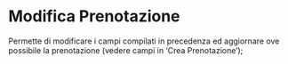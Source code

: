 # Modifica Prenotazione

Permette di modificare i campi compilati in precedenza ed aggiornare ove possibile la prenotazione (vedere campi in ‘Crea Prenotazione’);